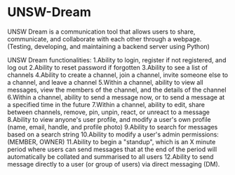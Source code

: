 # UNSW-Dream

UNSW Dream is a communication tool that allows users to share, communicate, and collaborate with each other through a webpage.
(Testing, developing, and maintaining a backend server using Python)

UNSW Dream functionalities:
  1.Ability to login, register if not registered, and log out
  2.Ability to reset password if forgotten
  3.Ability to see a list of channels
  4.Ability to create a channel, join a channel, invite someone else to a channel, and leave a channel
  5.Within a channel, ability to view all messages, view the members of the channel, and the details of the channel
  6.Within a channel, ability to send a message now, or to send a message at a specified time in the future
  7.Within a channel, ability to edit, share between channels, remove, pin, unpin, react, or unreact to a message
  8.Ability to view anyone's user profile, and modify a user's own profile (name, email, handle, and profile photo)
  9.Ability to search for messages based on a search string
  10.Ability to modify a user's admin permissions: (MEMBER, OWNER)
  11.Ability to begin a "standup", which is an X minute period where users can send messages that at the end of the period will automatically be collated and summarised      to all users
  12.Ability to send message directly to a user (or group of users) via direct messaging (DM).


